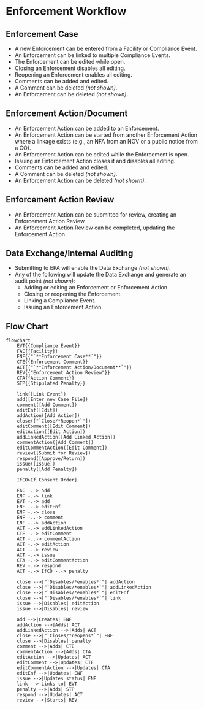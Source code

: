 # Enforcement Workflow

## Enforcement Case

* A new Enforcement can be entered from a Facility or Compliance Event.
* An Enforcement can be linked to multiple Compliance Events.
* The Enforcement can be edited while open.
* Closing an Enforcement disables all editing.
* Reopening an Enforcement enables all editing.
* Comments can be added and edited.
* A Comment can be deleted *(not shown)*.
* An Enforcement can be deleted *(not shown)*.

## Enforcement Action/Document

* An Enforcement Action can be added to an Enforcement.
* An Enforcement Action can be started from another Enforcement Action where a linkage exists (e.g., an NFA from an NOV
  or a public notice from a CO).
* An Enforcement Action can be edited while the Enforcement is open.
* Issuing an Enforcement Action closes it and disables all editing.
* Comments can be added and edited.
* A Comment can be deleted *(not shown)*.
* An Enforcement Action can be deleted *(not shown)*.

## Enforcement Action Review

* An Enforcement Action can be submitted for review, creating an Enforcement Action Review.
* An Enforcement Action Review can be completed, updating the Enforcement Action.

## Data Exchange/Internal Auditing

* Submitting to EPA will enable the Data Exchange *(not shown)*.
* Any of the following will update the Data Exchange and generate an audit point *(not shown)*:
    * Adding or editing an Enforcement or Enforcement Action.
    * Closing or reopening the Enforcement.
    * Linking a Compliance Event.
    * Issuing an Enforcement Action.

## Flow Chart

```mermaid
flowchart
    EVT{{Compliance Event}}
    FAC{{Facility}}
    ENF{{"`**Enforcement Case**`"}}
    CTE{{Enforcement Comment}}
    ACT{{"`**Enforcement Action/Document**`"}}
    REV{{"Enforcement Action Review"}}
    CTA{{Action Comment}}
    STP{{Stipulated Penalty}}

    link([Link Event])
    add([Enter new Case File])
    comment([Add Comment])
    editEnf([Edit])
    addAction([Add Action])
    close(["`Close/*Reopen*`"])
    editComment([Edit Comment])
    editAction([Edit Action])
    addLinkedAction([Add Linked Action])
    commentAction([Add Comment])
    editCommentAction([Edit Comment])
    review([Submit for Review])
    respond([Approve/Return])
    issue([Issue])
    penalty([Add Penalty])

    IfCO>If Consent Order]

    FAC -.-> add
    ENF -.-> link
    EVT -.-> add
    ENF -.-> editEnf
    ENF -.-> close
    ENF -..-> comment
    ENF -.-> addAction
    ACT -.-> addLinkedAction
    CTE -.-> editComment
    ACT -..-> commentAction
    ACT -.-> editAction
    ACT -.-> review
    ACT -.-> issue
    CTA -.-> editCommentAction
    REV -.-> respond
    ACT -.-> IfCO -.-> penalty

    close -->|"`Disables/*enables*`"| addAction
    close -->|"`Disables/*enables*`"| addLinkedAction
    close -->|"`Disables/*enables*`"| editEnf
    close -->|"`Disables/*enables*`"| link
    issue -->|Disables| editAction
    issue -->|Disables| review

    add -->|Creates| ENF
    addAction -->|Adds| ACT
    addLinkedAction -->|Adds| ACT
    close -->|"`Closes/*reopens*`"| ENF
    close -->|Disables| penalty
    comment -->|Adds| CTE
    commentAction -->|Adds| CTA
    editAction -->|Updates| ACT
    editComment -->|Updates| CTE
    editCommentAction -->|Updates| CTA
    editEnf -->|Updates| ENF
    issue -->|Updates status| ENF
    link -->|Links to| EVT
    penalty -->|Adds| STP
    respond -->|Updates| ACT
    review -->|Starts| REV

```
